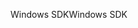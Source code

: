 <span data-ttu-id="439a4-101">Windows SDK</span><span class="sxs-lookup"><span data-stu-id="439a4-101">Windows SDK</span></span>